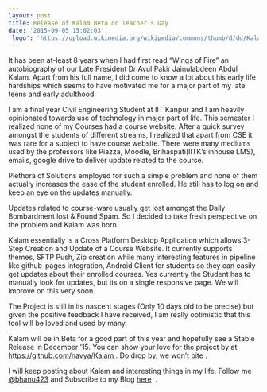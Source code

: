 ```yaml
---
layout: post
title: Release of Kalam Beta on Teacher’s Day
date: '2015-09-05 15:02:03'
'logo': 'https://upload.wikimedia.org/wikipedia/commons/thumb/d/dd/Kalam-Sapta.jpg/800px-Kalam-Sapta.jpg'
---
```


It has been at-least 8 years when I had first read “Wings of Fire” an autobiography of our Late President Dr Avul Pakir Jainulabdeen Abdul Kalam. Apart from his full name, I did come to know a lot about his early life hardships which seems to have motivated me for a major part of my late teens and early adulthood.

I am a final year Civil Engineering Student at IIT Kanpur and I am heavily opinionated towards use of technology in major part of life. This semester I realized none of my Courses had a course website. After a quick survey amongst the students of different streams, I realized that apart from CSE it was rare for a subject to have course website. There were many mediums used by the professors like Piazza, Moodle, Brihaspati(IITK’s inhouse LMS), emails, google drive to deliver update related to the course.

Plethora of Solutions employed for such a simple problem and none of them actually increases the ease of the student enrolled. He still has to log on and keep an eye on the updates manually.

Updates related to course-ware usually get lost amongst the Daily Bombardment lost & Found Spam. So I decided to take fresh perspective on the problem and Kalam was born.

Kalam essentially is a Cross Platform Desktop Application which allows 3-Step Creation and Update of a Course Website. It currently supports themes, SFTP Push, Zip creation while many interesting features in pipeline like github-pages integration, Android Client for students so they can easily get updates about their enrolled courses. Yes currently the Student has to manually look for updates, but its on a single responsive page. We will improve on this very soon.

The Project is still in its nascent stages (Only 10 days old to be precise) but given the positive feedback I have received, I am really optimistic that this tool will be loved and used by many. 

Kalam will be in Beta for a good part of this year and hopefully see a Stable Release in December ’15. You can show your love for the project by at https://github.com/navya/Kalam . Do drop by, we won’t bite .

I will keep posting about Kalam and interesting things in my life. Follow me [@bhanu423](https://twitter.com/bhanu423) and Subscribe to my Blog [here](http://bhanu.io/rss/)  .